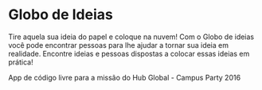 # Globo de Ideias

Tire aquela sua ideia do papel e coloque na nuvem! 
Com o Globo de ideias você pode encontrar pessoas para lhe ajudar a tornar sua ideia em realidade.
Encontre ideias e pessoas dispostas a colocar essas ideias em prática!

App de código livre para a missão do Hub Global - Campus Party 2016
